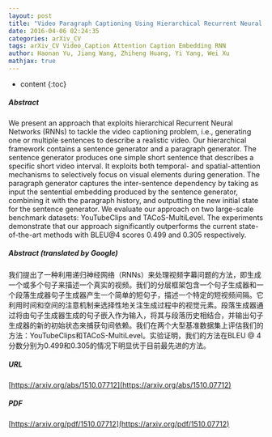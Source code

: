 ```yaml
---
layout: post
title: "Video Paragraph Captioning Using Hierarchical Recurrent Neural Networks"
date: 2016-04-06 02:24:35
categories: arXiv_CV
tags: arXiv_CV Video_Caption Attention Caption Embedding RNN
author: Haonan Yu, Jiang Wang, Zhiheng Huang, Yi Yang, Wei Xu
mathjax: true
---
```


* content
{:toc}

##### Abstract
We present an approach that exploits hierarchical Recurrent Neural Networks (RNNs) to tackle the video captioning problem, i.e., generating one or multiple sentences to describe a realistic video. Our hierarchical framework contains a sentence generator and a paragraph generator. The sentence generator produces one simple short sentence that describes a specific short video interval. It exploits both temporal- and spatial-attention mechanisms to selectively focus on visual elements during generation. The paragraph generator captures the inter-sentence dependency by taking as input the sentential embedding produced by the sentence generator, combining it with the paragraph history, and outputting the new initial state for the sentence generator. We evaluate our approach on two large-scale benchmark datasets: YouTubeClips and TACoS-MultiLevel. The experiments demonstrate that our approach significantly outperforms the current state-of-the-art methods with BLEU@4 scores 0.499 and 0.305 respectively.

##### Abstract (translated by Google)
我们提出了一种利用递归神经网络（RNNs）来处理视频字幕问题的方法，即生成一个或多个句子来描述一个真实的视频。我们的分层框架包含一个句子生成器和一个段落生成器句子生成器产生一个简单的短句子，描述一个特定的短视频间隔。它利用时间和空间的注意机制来选择性地关注生成过程中的视觉元素。段落生成器通过将由句子生成器生成的句子嵌入作为输入，将其与段落历史相结合，并输出句子生成器的新的初始状态来捕获句间依赖。我们在两个大型基准数据集上评估我们的方法：YouTubeClips和TACoS-MultiLevel。实验证明，我们的方法在BLEU @ 4分数分别为0.499和0.305的情况下明显优于目前最先进的方法。

##### URL
[https://arxiv.org/abs/1510.07712](https://arxiv.org/abs/1510.07712)

##### PDF
[https://arxiv.org/pdf/1510.07712](https://arxiv.org/pdf/1510.07712)

